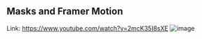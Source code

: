 ## Masks and Framer Motion
Link: https://www.youtube.com/watch?v=2mcK35I8sXE
![image](https://github.com/user-attachments/assets/3f17edd4-294c-4046-b44a-257bee5bfd7c)
